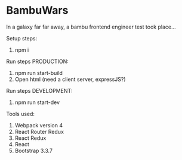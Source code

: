 # BambuWars
In a galaxy far far away, a bambu frontend engineer test took place...

Setup steps:
1. npm i

Run steps PRODUCTION:
1. npm run start-build
2. Open html (need a client server, expressJS?)

Run steps DEVELOPMENT:
1. npm run start-dev

Tools used:
1. Webpack version 4
2. React Router Redux
3. React Redux
4. React
5. Bootstrap 3.3.7
